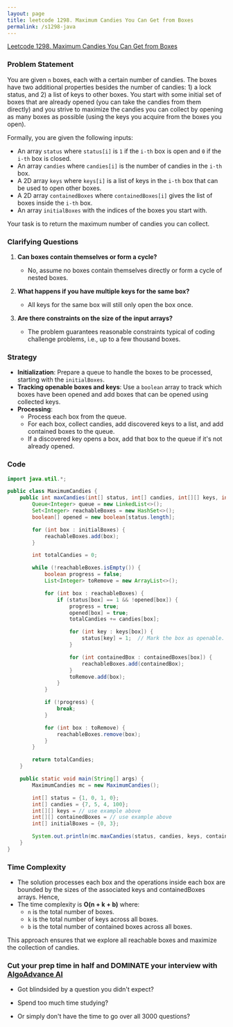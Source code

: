 ```yaml
---
layout: page
title: leetcode 1298. Maximum Candies You Can Get from Boxes
permalink: /s1298-java
---
```

[Leetcode 1298. Maximum Candies You Can Get from Boxes](https://algoadvance.github.io/algoadvance/l1298)
### Problem Statement

You are given `n` boxes, each with a certain number of candies. The boxes have two additional properties besides the number of candies: 1) a lock status, and 2) a list of keys to other boxes. You start with some initial set of boxes that are already opened (you can take the candies from them directly) and you strive to maximize the candies you can collect by opening as many boxes as possible (using the keys you acquire from the boxes you open).

Formally, you are given the following inputs:
- An array `status` where `status[i]` is `1` if the `i-th` box is open and `0` if the `i-th` box is closed.
- An array `candies` where `candies[i]` is the number of candies in the `i-th` box.
- A 2D array `keys` where `keys[i]` is a list of keys in the `i-th` box that can be used to open other boxes.
- A 2D array `containedBoxes` where `containedBoxes[i]` gives the list of boxes inside the `i-th` box.
- An array `initialBoxes` with the indices of the boxes you start with.

Your task is to return the maximum number of candies you can collect.

### Clarifying Questions

1. **Can boxes contain themselves or form a cycle?**
   - No, assume no boxes contain themselves directly or form a cycle of nested boxes.

2. **What happens if you have multiple keys for the same box?**
   - All keys for the same box will still only open the box once.

3. **Are there constraints on the size of the input arrays?**
   - The problem guarantees reasonable constraints typical of coding challenge problems, i.e., up to a few thousand boxes.

### Strategy

- **Initialization**: Prepare a queue to handle the boxes to be processed, starting with the `initialBoxes`.
- **Tracking openable boxes and keys**: Use a `boolean` array to track which boxes have been opened and add boxes that can be opened using collected keys.
- **Processing**: 
  - Process each box from the queue.
  - For each box, collect candies, add discovered keys to a list, and add contained boxes to the queue.
  - If a discovered key opens a box, add that box to the queue if it's not already opened.

### Code

```java
import java.util.*;

public class MaximumCandies {
    public int maxCandies(int[] status, int[] candies, int[][] keys, int[][] containedBoxes, int[] initialBoxes) {
        Queue<Integer> queue = new LinkedList<>();
        Set<Integer> reachableBoxes = new HashSet<>();
        boolean[] opened = new boolean[status.length];

        for (int box : initialBoxes) {
            reachableBoxes.add(box);
        }

        int totalCandies = 0;

        while (!reachableBoxes.isEmpty()) {
            boolean progress = false;
            List<Integer> toRemove = new ArrayList<>();

            for (int box : reachableBoxes) {
                if (status[box] == 1 && !opened[box]) {
                    progress = true;
                    opened[box] = true;
                    totalCandies += candies[box];

                    for (int key : keys[box]) {
                        status[key] = 1;  // Mark the box as openable.
                    }

                    for (int containedBox : containedBoxes[box]) {
                        reachableBoxes.add(containedBox);
                    }
                    toRemove.add(box);
                }
            }

            if (!progress) {
                break;
            }

            for (int box : toRemove) {
                reachableBoxes.remove(box);
            }
        }

        return totalCandies;
    }

    public static void main(String[] args) {
        MaximumCandies mc = new MaximumCandies();

        int[] status = {1, 0, 1, 0};
        int[] candies = {7, 5, 4, 100};
        int[][] keys = // use example above
        int[][] containedBoxes = // use example above
        int[] initialBoxes = {0, 3};

        System.out.println(mc.maxCandies(status, candies, keys, containedBoxes, initialBoxes)); // Output: 16
    }
}
```

### Time Complexity
- The solution processes each box and the operations inside each box are bounded by the sizes of the associated keys and containedBoxes arrays. Hence,
- The time complexity is **O(n + k + b)** where:
  - `n` is the total number of boxes.
  - `k` is the total number of keys across all boxes.
  - `b` is the total number of contained boxes across all boxes.

This approach ensures that we explore all reachable boxes and maximize the collection of candies.


### Cut your prep time in half and DOMINATE your interview with [AlgoAdvance AI](https://algoAdvance.com)

- Got blindsided by a question you didn't expect?

- Spend too much time studying?

- Or simply don't have the time to go over all 3000 questions?

